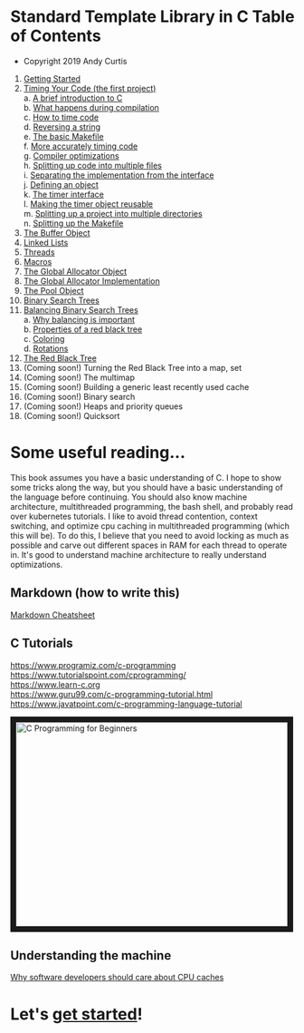 # Standard Template Library in C Table of Contents
- Copyright 2019 Andy Curtis

1. [Getting Started](1_getting_started.md)
2. [Timing Your Code (the first project)](2_timing.md)<br/>
   a. [A brief introduction to C](2_timing.md#a-brief-introduction-to-c)<br/>
   b. [What happens during compilation](2_timing.md#what-happens-during-compilation)<br/>
   c. [How to time code](2_timing.md#how-to-time-code)<br/>
   d. [Reversing a string](2_timing.md#reversing-a-string)<br/>
   e. [The basic Makefile](2_timing.md#the-basic-makefile)<br/>
   f. [More accurately timing code](2_timing.md#more-accurately-timing-code)<br/>
   g. [Compiler optimizations](2_timing.md#compiler-optimizations)<br/>
   h. [Splitting up code into multiple files](2_timing.md#splitting-up-code-into-multiple-files)<br/>
   i. [Separating the implementation from the interface](2_timing.md#separating-the-implementation-from-the-interface)<br/>
   j. [Defining an object](2_timing.md#defining-an-object)<br/>
   k. [The timer interface](2_timing.md#the-timer-interface)<br/>
   l. [Making the timer object reusable](2_timing.md#making-the-timer-object-reusable)<br/>
   m. [Splitting up a project into multiple directories](2_timing.md#splitting-up-a-project-into-multiple-directories)<br/>
   n. [Splitting up the Makefile](2_timing.md#splitting-up-the-makefile)<br/>
3. [The Buffer Object](3_buffer.md)
4. [Linked Lists](4_linked_lists.md)
5. [Threads](5_threads.md)
6. [Macros](6_macros.md)
7. [The Global Allocator Object](7_allocator.md)
8. [The Global Allocator Implementation](8_allocator_impl.md)
9. [The Pool Object](9_pool.md)
10. [Binary Search Trees](10_binary_search_trees.md)
11. [Balancing Binary Search Trees](11_balancing_binary_search_trees.md)<br/>
  a. [Why balancing is important](11_balancing_binary_search_trees.md#why-balancing-is-important)<br/>
  b. [Properties of a red black tree](11_balancing_binary_search_trees.md#the-properties-of-a-red-black-tree)<br/>
  c. [Coloring](11_balancing_binary_search_trees.md#coloring)<br/>
  d. [Rotations](11_balancing_binary_search_trees.md#rotations)<br/>
12. [The Red Black Tree](12_red_black_tree.md)
13. (Coming soon!) Turning the Red Black Tree into a map, set
14. (Coming soon!) The multimap
14. (Coming soon!) Building a generic least recently used cache
15. (Coming soon!) Binary search
16. (Coming soon!) Heaps and priority queues
17. (Coming soon!) Quicksort

# Some useful reading...

This book assumes you have a basic understanding of C.  I hope to show some tricks along the way, but you should have a basic understanding of the language before continuing.  You should also know machine architecture, multithreaded programming, the bash shell, and probably read over kubernetes tutorials.  I like to avoid thread contention, context switching, and optimize cpu caching in multithreaded programming (which this will be).  To do this, I believe that you need to avoid locking as much as possible and carve out different spaces in RAM for each thread to operate in.  It's good to understand machine architecture to really understand optimizations.

## Markdown (how to write this)
[Markdown Cheatsheet](https://github.com/adam-p/markdown-here/wiki/Markdown-Cheatsheet)<br/>

## C Tutorials
https://www.programiz.com/c-programming<br/>
https://www.tutorialspoint.com/cprogramming/<br/>
https://www.learn-c.org<br/>
https://www.guru99.com/c-programming-tutorial.html<br/>
https://www.javatpoint.com/c-programming-language-tutorial<br/>

<a href="http://www.youtube.com/watch?feature=player_embedded&v=KJgsSFOSQv0
" target="_blank"><img src="http://img.youtube.com/vi/KJgsSFOSQv0/0.jpg"
alt="C Programming for Beginners" width="480" height="360" border="10" /></a>

## Understanding the machine
[Why software developers should care about CPU caches](https://medium.com/software-design/why-software-developers-should-care-about-cpu-caches-8da04355bb8a)<br/>

# Let's [get started](1_getting_started.md)!
